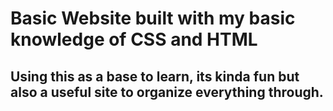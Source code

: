 <h1>Basic Website built with my basic knowledge of CSS and HTML</h1>

<h2>Using this as a base to learn, its kinda fun but also a useful site to organize everything through.</h2>
